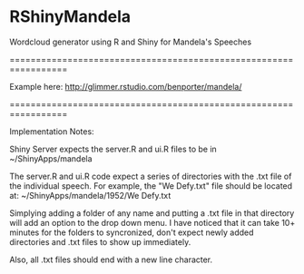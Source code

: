 RShinyMandela
=================================================================

Wordcloud generator using R and Shiny for Mandela's Speeches

=================================================================

Example here:
http://glimmer.rstudio.com/benporter/mandela/

=================================================================

Implementation Notes:

Shiny Server expects the server.R and ui.R files to be in ~/ShinyApps/mandela

The server.R and ui.R code expect a series of directories with the .txt file of the individual speech.  For example, the "We Defy.txt" file should be located at: ~/ShinyApps/mandela/1952/We Defy.txt

Simplying adding a folder of any name and putting a .txt file in that directory will add an option to the drop down menu.  I have noticed that it can take 10+ minutes for the folders to syncronized, don't expect newly added directories and .txt files to show up immediately.

Also, all .txt files should end with a new line character.
